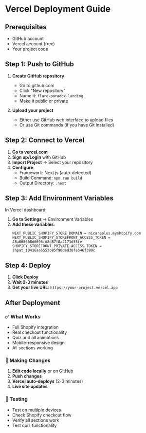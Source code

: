 # Vercel Deployment Guide

## Prerequisites
- GitHub account
- Vercel account (free)
- Your project code

## Step 1: Push to GitHub

1. **Create GitHub repository**
   - Go to github.com
   - Click "New repository"
   - Name it: `flare-paradox-landing`
   - Make it public or private

2. **Upload your project**
   - Either use GitHub web interface to upload files
   - Or use Git commands (if you have Git installed)

## Step 2: Connect to Vercel

1. **Go to vercel.com**
2. **Sign up/Login** with GitHub
3. **Import Project** → Select your repository
4. **Configure**:
   - Framework: Next.js (auto-detected)
   - Build Command: `npm run build`
   - Output Directory: `.next`

## Step 3: Add Environment Variables

In Vercel dashboard:
1. **Go to Settings** → Environment Variables
2. **Add these variables**:
   ```
   NEXT_PUBLIC_SHOPIFY_STORE_DOMAIN = nicareplus.myshopify.com
   NEXT_PUBLIC_SHOPIFY_STOREFRONT_ACCESS_TOKEN = 48a665668d6696fd8d87f0a4171d55fe
   SHOPIFY_STOREFRONT_PRIVATE_ACCESS_TOKEN = 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
   ```

## Step 4: Deploy

1. **Click Deploy**
2. **Wait 2-3 minutes**
3. **Get your live URL**: `https://your-project.vercel.app`

## After Deployment

### ✅ What Works
- Full Shopify integration
- Real checkout functionality
- Quiz and all animations
- Mobile-responsive design
- All sections working

### 🔄 Making Changes
1. **Edit code locally** or on GitHub
2. **Push changes**
3. **Vercel auto-deploys** (2-3 minutes)
4. **Live site updates**

### 📱 Testing
- Test on multiple devices
- Check Shopify checkout flow
- Verify all sections work
- Test quiz functionality